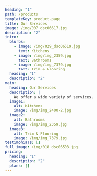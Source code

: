 ```yaml
---
heading: "1"
path: /products
templateKey: product-page
title: Our Services
image: /img/007_dsc06617.jpg
description: "2"
intro:
  blurbs:
    - image: /img/029_dsc06519.jpg
      text: Kitchens
    - image: /img/img_2359.jpg
      text: Bathrooms
    - image: /img/img_7379.jpg
      text: Trim & Flooring
  heading: "1"
  description: "2"
main:
  heading: Our Services
  description: |
    We offer a wide variety of services.
  image1:
    alt: Kitchens
    image: /img/img_2400-2.jpg
  image2:
    alt: Bathrooms
    image: /img/img_2359.jpg
  image3:
    alt: Trim & Flooring
    image: /img/img_7379.jpg
testimonials: []
full_image: /img/018_dsc06503.jpg
pricing:
  heading: "1"
  description: "2"
  plans: []
---
```

